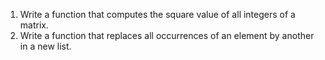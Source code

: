 1. Write a function that computes the square value of all integers of a matrix.
2. Write a function that replaces all occurrences of an element by another in a new list.

